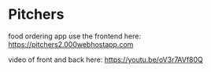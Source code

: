# Pitchers
food ordering app
use the frontend here: https://pitchers2.000webhostapp.com

video of front and back here: https://youtu.be/oV3r7AVf80Q
